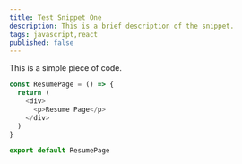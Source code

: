 ```yaml
---
title: Test Snippet One
description: This is a brief description of the snippet.
tags: javascript,react
published: false
---
```


This is a simple piece of code.

```js
const ResumePage = () => {
  return (
    <div>
      <p>Resume Page</p>
    </div>
  )
}

export default ResumePage
```
